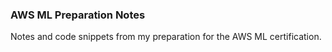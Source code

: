 ### AWS ML Preparation Notes

Notes and code snippets from my preparation for the AWS ML certification.
